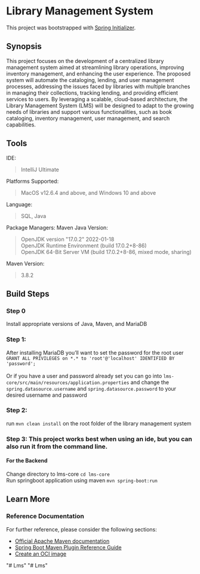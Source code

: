 # Library Management System

This project was bootstrapped with [Spring Initializer](https://start.spring.io/).

## Synopsis
This project focuses on the development of a centralized library management system aimed at streamlining library operations, improving inventory management, and enhancing the user experience. The proposed system will automate the cataloging, lending, and user management processes, addressing the issues faced by libraries with multiple branches in managing their collections, tracking lending, and providing efficient services to users. By leveraging a scalable, cloud-based architecture, the Library Management System (LMS) will be designed to adapt to the growing needs of libraries and support various functionalities, such as book cataloging, inventory management, user management, and search capabilities.

## Tools
IDE: 
> IntelliJ Ultimate 

Platforms Supported: 
> MacOS v12.6.4 and above, and Windows 10 and above

Language: 
> SQL, Java


Package Managers: Maven
Java Version: 
> OpenJDK version "17.0.2" 2022-01-18 <br/>
> OpenJDK Runtime Environment (build 17.0.2+8-86) <br/>
> OpenJDK 64-Bit Server VM (build 17.0.2+8-86, mixed mode, sharing)

Maven Version: 
> 3.8.2

## Build Steps
### Step 0 
Install appropriate versions of Java, Maven, and MariaDB
### Step 1: 
After installing MariaDB you’ll want to set the password for the root user<br/>
```GRANT ALL PRIVILEGES on *.* to 'root'@'localhost' IDENTIFIED BY 'password';```<br/><br/>
Or if you have a user and password already set you can go into `lms-core/src/main/resources/application.properties` and change the `spring.datasource.username` and `spring.datasource.password` to your desired username and password

### Step 2: 
run `mvn clean install` on the root folder of the library management system

### Step 3: This project works best when using an ide, but you can also run it from the command line.
#### For the Backend
Change directory to lms-core
`cd lms-core` <br/>
Run springboot application using maven
	`mvn spring-boot:run`


## Learn More
### Reference Documentation
For further reference, please consider the following sections:

* [Official Apache Maven documentation](https://maven.apache.org/guides/index.html)
* [Spring Boot Maven Plugin Reference Guide](https://docs.spring.io/spring-boot/docs/3.0.2/maven-plugin/reference/html/)
* [Create an OCI image](https://docs.spring.io/spring-boot/docs/3.0.2/maven-plugin/reference/html/#build-image)

"# Lms" 
"# Lms" 
